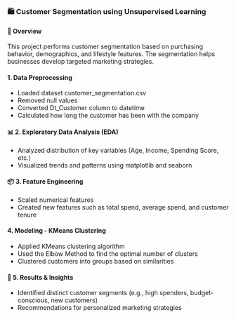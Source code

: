 
### 🛍️ Customer Segmentation using Unsupervised Learning

#### **📌 Overview**

This project performs customer segmentation based on purchasing behavior, demographics, and lifestyle features. The segmentation helps businesses develop targeted marketing strategies.

####  1. Data Preprocessing

*  Loaded dataset customer_segmentation.csv
*  Removed null values
*  Converted Dt_Customer column to datetime
*  Calculated how long the customer has been with the company


#### **📊 2. Exploratory Data Analysis (EDA)**

*  Analyzed distribution of key variables (Age, Income, Spending Score, etc.)
*  Visualized trends and patterns using matplotlib and seaborn


#### **📦 3. Feature Engineering**

*  Scaled numerical features
*  Created new features such as total spend, average spend, and customer tenure

####  4. Modeling - KMeans Clustering

*  Applied KMeans clustering algorithm
*  Used the Elbow Method to find the optimal number of clusters
*  Clustered customers into groups based on similarities


#### **📌 5. Results & Insights**

*  Identified distinct customer segments (e.g., high spenders, budget-conscious, new customers)
*  Recommendations for personalized marketing strategies
